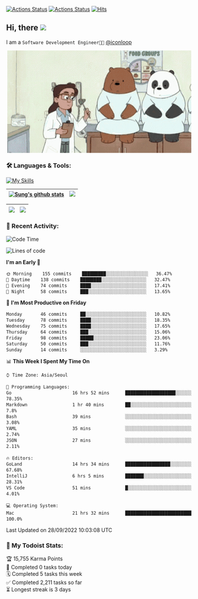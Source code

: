 
[![Actions Status](https://github.com/ddok2/ddok2/workflows/Todoist%20Readme/badge.svg)](https://github.com/ddok2/ddok2/actions)
[![Actions Status](https://github.com/ddok2/ddok2/workflows/wakatime-stats/badge.svg)](https://github.com/ddok2/ddok2/actions)
[![Hits](https://hits.seeyoufarm.com/api/count/incr/badge.svg?url=https%3A%2F%2Fgithub.com%2Fddok2&count_bg=%23FF9595&title_bg=%23555555&icon=github.svg&icon_color=%23FFFFFF&title=hits&edge_flat=false)](https://hits.seeyoufarm.com)

<!-- ![visitors](https://visitor-badge.laobi.icu/badge?page_id=ddok2.ddok2) -->
## Hi, there <img src="https://raw.githubusercontent.com/MartinHeinz/MartinHeinz/master/wave.gif" width="3%">

I am a `Software Development Engineer🧑‍💻` [@iconloop](https://github.com/iconloop)


<p align="center">
    <img align="center" alt="GIF" src="img/debugging.gif" />
</p>


### 🛠 Languages & Tools:

[![My Skills](https://skillicons.dev/icons?i=go,js,ts,py,express,react,svelte,jquery,pug,mongodb,mysql,redis,aws,docker,kubernetes)](https://skillicons.dev)


| <a href="https://github.com/ddok2"><img align="center" src="https://github-readme-stats.vercel.app/api?username=ddok2&show_icons=true&include_all_commits=true&count_private=true&theme=buefy&hide_border=true" alt="Sung's github stats" /></a> | <a href="https://github.com/ddok2"><img src="http://github-readme-streak-stats.herokuapp.com?user=ddok2&hide_border=true" /></a> |
| ------------- |------------- |


| <a href="https://github.com/ddok2"><img align="center" src="https://github-readme-stats.vercel.app/api/top-langs/?username=ddok2&theme=buefy&hide=html,css&hide_border=true" /></a> | <a href="https://github.com/ddok2"><img align="center" src="https://activity-graph.herokuapp.com/graph?username=ddok2&theme=github&hide_border=true" height="250" /></a> |
| ------------- |--------------------------------------------------------------------------------------------------------------------------------------------------------------------------|


<!-- <details open>
    <summary>📈 My GitHub Stats</summary>
    <p align="center">
        <a href="https://github.com/ddok2">
            <img align="center" src="https://github-readme-stats.vercel.app/api?username=ddok2&show_icons=true&include_all_commits=true&count_private=true&theme=buefy&hide_border=true" alt="Sung's github stats" />
        </a>
    </p>
</details>
<details>
    <summary>💬 Top Languages</summary>
    <p align="center"> 
        <a href="https://github.com/ddok2">
            <img align="center" src="https://github-readme-stats.vercel.app/api/top-langs/?username=ddok2&layout=compact&theme=buefy&hide=html,css&hide_border=true" />
        </a>
    </p>
</details> -->


### 🌈 Recent Activity:
<!--START_SECTION:waka-->
![Code Time](http://img.shields.io/badge/Code%20Time-1%2C792%20hrs%2045%20mins-blue)

![Lines of code](https://img.shields.io/badge/From%20Hello%20World%20I%27ve%20Written-286%20Thousand%20lines%20of%20code-blue)

**I'm an Early 🐤** 

```text
🌞 Morning    155 commits    █████████░░░░░░░░░░░░░░░░   36.47% 
🌆 Daytime    138 commits    ████████░░░░░░░░░░░░░░░░░   32.47% 
🌃 Evening    74 commits     ████░░░░░░░░░░░░░░░░░░░░░   17.41% 
🌙 Night      58 commits     ███░░░░░░░░░░░░░░░░░░░░░░   13.65%

```
📅 **I'm Most Productive on Friday** 

```text
Monday       46 commits     ██░░░░░░░░░░░░░░░░░░░░░░░   10.82% 
Tuesday      78 commits     ████░░░░░░░░░░░░░░░░░░░░░   18.35% 
Wednesday    75 commits     ████░░░░░░░░░░░░░░░░░░░░░   17.65% 
Thursday     64 commits     ███░░░░░░░░░░░░░░░░░░░░░░   15.06% 
Friday       98 commits     █████░░░░░░░░░░░░░░░░░░░░   23.06% 
Saturday     50 commits     ███░░░░░░░░░░░░░░░░░░░░░░   11.76% 
Sunday       14 commits     ░░░░░░░░░░░░░░░░░░░░░░░░░   3.29%

```


📊 **This Week I Spent My Time On** 

```text
⌚︎ Time Zone: Asia/Seoul

💬 Programming Languages: 
Go                       16 hrs 52 mins      ███████████████████░░░░░░   78.35% 
Markdown                 1 hr 40 mins        ██░░░░░░░░░░░░░░░░░░░░░░░   7.8% 
Bash                     39 mins             ░░░░░░░░░░░░░░░░░░░░░░░░░   3.08% 
YAML                     35 mins             ░░░░░░░░░░░░░░░░░░░░░░░░░   2.74% 
JSON                     27 mins             ░░░░░░░░░░░░░░░░░░░░░░░░░   2.11%

🔥 Editors: 
GoLand                   14 hrs 34 mins      █████████████████░░░░░░░░   67.68% 
IntelliJ                 6 hrs 5 mins        ███████░░░░░░░░░░░░░░░░░░   28.31% 
VS Code                  51 mins             █░░░░░░░░░░░░░░░░░░░░░░░░   4.01%

💻 Operating System: 
Mac                      21 hrs 32 mins      █████████████████████████   100.0%

```


 Last Updated on 28/09/2022 10:03:08 UTC
<!--END_SECTION:waka-->

### 🚧 My Todoist Stats:
<!-- TODO-IST:START -->
🏆  15,755 Karma Points           
🌸  Completed 0 tasks today           
🗓  Completed 5 tasks this week           
✅  Completed 2,211 tasks so far           
⏳  Longest streak is 3 days
<!-- TODO-IST:END -->

